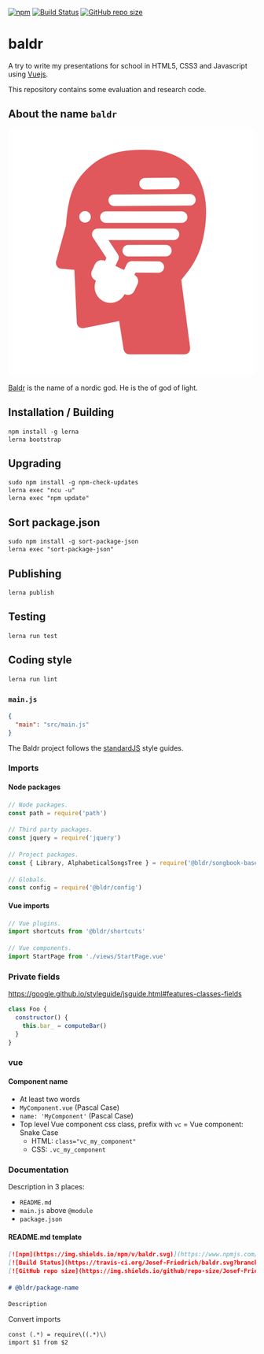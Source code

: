 [![npm](https://img.shields.io/npm/v/baldr.svg)](https://www.npmjs.com/package/baldr)
[![Build Status](https://travis-ci.org/Josef-Friedrich/baldr.svg?branch=master)](https://travis-ci.org/Josef-Friedrich/baldr)
[![GitHub repo size](https://img.shields.io/github/repo-size/Josef-Friedrich/baldr.svg)](https://github.com/Josef-Friedrich/baldr)

# baldr

A try to write my presentations for school in HTML5, CSS3 and
Javascript using [Vuejs](https://vuejs.org/).

This repository contains some evaluation and research code.

## About the name `baldr`

![](https://raw.githubusercontent.com/Josef-Friedrich/baldr/master/logo.png)

[Baldr](https://en.wikipedia.org/wiki/Baldr) is the name of a nordic
god. He is the of god of light.

## Installation / Building

```
npm install -g lerna
lerna bootstrap
```

## Upgrading

```
sudo npm install -g npm-check-updates
lerna exec "ncu -u"
lerna exec "npm update"
```

## Sort package.json

```
sudo npm install -g sort-package-json
lerna exec "sort-package-json"
```

## Publishing

```
lerna publish
```

## Testing

```
lerna run test
```

## Coding style

```
lerna run lint
```

### `main.js`

```json
{
  "main": "src/main.js"
}
```

The Baldr project follows the [standardJS](https://standardjs.com/) style guides.

### Imports

#### Node packages

```js
// Node packages.
const path = require('path')

// Third party packages.
const jquery = require('jquery')

// Project packages.
const { Library, AlphabeticalSongsTree } = require('@bldr/songbook-base')

// Globals.
const config = require('@bldr/config')
```

#### Vue imports

```js
// Vue plugins.
import shortcuts from '@bldr/shortcuts'

// Vue components.
import StartPage from './views/StartPage.vue'
```

### Private fields

https://google.github.io/styleguide/jsguide.html#features-classes-fields

```js
class Foo {
  constructor() {
    this.bar_ = computeBar()
  }
}
```

### vue

#### Component name

* At least two words
* `MyComponent.vue` (Pascal Case)
* `name: 'MyComponent'` (Pascal Case)
* Top level Vue component css class, prefix with `vc` = Vue component: Snake Case
  * HTML: `class="vc_my_component"`
  * CSS: `.vc_my_component`

### Documentation

Description in 3 places:

* `README.md`
* `main.js` above `@module`
* `package.json`

#### README.md template

```md
[![npm](https://img.shields.io/npm/v/baldr.svg)](https://www.npmjs.com/package/baldr)
[![Build Status](https://travis-ci.org/Josef-Friedrich/baldr.svg?branch=master)](https://travis-ci.org/Josef-Friedrich/baldr)
[![GitHub repo size](https://img.shields.io/github/repo-size/Josef-Friedrich/baldr.svg)](https://github.com/Josef-Friedrich/baldr)

# @bldr/package-name

Description

```

Convert imports

```
const (.*) = require\((.*)\)
import $1 from $2
```

